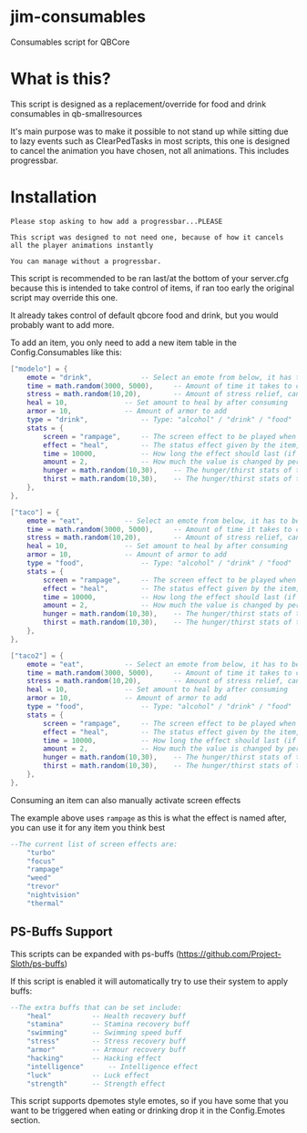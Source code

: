# jim-consumables
Consumables script for QBCore

# What is this?
This script is designed as a replacement/override for food and drink consumables in qb-smallresources

It's main purpose was to make it possible to not stand up while sitting due to lazy events such as ClearPedTasks in most scripts, this one is designed to cancel the animation you have chosen, not all animations. This includes progressbar.

# Installation

```
Please stop asking to how add a progressbar...PLEASE

This script was designed to not need one, because of how it cancels all the player animations instantly

You can manage without a progressbar.
```
This script is recommended to be ran last/at the bottom of your server.cfg because this is intended to take control of items, if ran too early the original script may override this one.

It already takes control of default qbcore food and drink, but you would probably want to add more.

To add an item, you only need to add a new item table in the Config.Consumables like this:
```lua
["modelo"] = {
	emote = "drink",			-- Select an emote from below, it has to be in here
	time = math.random(3000, 5000),		-- Amount of time it takes to consume the item
	stress = math.random(10,20),		-- Amount of stress relief, can be 0
	heal = 10,				-- Set amount to heal by after consuming
	armor = 10,				-- Amount of armor to add
	type = "drink",				-- Type: "alcohol" / "drink" / "food"
	stats = {
		screen = "rampage",		-- The screen effect to be played when after consuming the item
		effect = "heal", 		-- The status effect given by the item, "heal" / "stamina"
		time = 10000,			-- How long the effect should last (if not added it will default to 10000)
		amount = 2,				-- How much the value is changed by per second
		hunger = math.random(10,30),	-- The hunger/thirst stats of the item, if not found in the items.lua
		thirst = math.random(10,30),	-- The hunger/thirst stats of the item, if not found in the items.lua
	},
},

["taco"] = {
	emote = "eat",			-- Select an emote from below, it has to be in here
	time = math.random(3000, 5000),		-- Amount of time it takes to consume the item
	stress = math.random(10,20),		-- Amount of stress relief, can be 0
	heal = 10,				-- Set amount to heal by after consuming
	armor = 10,				-- Amount of armor to add
	type = "food",				-- Type: "alcohol" / "drink" / "food"
	stats = {
		screen = "rampage",		-- The screen effect to be played when after consuming the item
		effect = "heal", 		-- The status effect given by the item, "heal" / "stamina"
		time = 10000,			-- How long the effect should last (if not added it will default to 10000)
		amount = 2,				-- How much the value is changed by per second
		hunger = math.random(10,30),	-- The hunger/thirst stats of the item, if not found in the items.lua
		thirst = math.random(10,30),	-- The hunger/thirst stats of the item, if not found in the items.lua
	},
},

["taco2"] = {
	emote = "eat",			-- Select an emote from below, it has to be in here
	time = math.random(3000, 5000),		-- Amount of time it takes to consume the item
	stress = math.random(10,20),		-- Amount of stress relief, can be 0
	heal = 10,				-- Set amount to heal by after consuming
	armor = 10,				-- Amount of armor to add
	type = "food",				-- Type: "alcohol" / "drink" / "food"
	stats = {
		screen = "rampage",		-- The screen effect to be played when after consuming the item
		effect = "heal", 		-- The status effect given by the item, "heal" / "stamina"
		time = 10000,			-- How long the effect should last (if not added it will default to 10000)
		amount = 2,				-- How much the value is changed by per second
		hunger = math.random(10,30),	-- The hunger/thirst stats of the item, if not found in the items.lua
		thirst = math.random(10,30),	-- The hunger/thirst stats of the item, if not found in the items.lua
	},
},
```
Consuming an item can also manually activate screen effects

The example above uses `rampage` as this is what the effect is named after, you can use it for any item you think best
```lua
--The current list of screen effects are:
	"turbo"
	"focus"
	"rampage"
	"weed"
	"trevor"
	"nightvision"
	"thermal"
```

## PS-Buffs Support
This scripts can be expanded with ps-buffs (https://github.com/Project-Sloth/ps-buffs)

If this script is enabled it will automatically try to use their system to apply buffs:

```lua
--The extra buffs that can be set include:
	"heal"			-- Health recovery buff
	"stamina"		-- Stamina recovery buff
	"swimming"		-- Swimming speed buff
	"stress"		-- Stress recovery buff
	"armor"			-- Armour recovery buff
	"hacking"		-- Hacking effect
	"intelligence"		-- Intelligence effect
	"luck"			-- Luck effect
	"strength"		-- Strength effect
```

This script supports dpemotes style emotes, so if you have some that you want to be triggered when eating or drinking drop it in the Config.Emotes section.